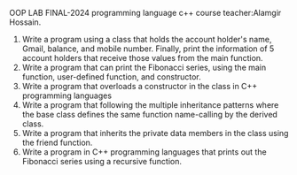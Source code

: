 OOP LAB FINAL-2024
programming language c++
course teacher:Alamgir Hossain.

1.	Write a program using a class that holds the account holder's name, Gmail, balance, and mobile number. Finally, print the information of 5 account holders that receive those values from the main function.
2.	Write a program that can print the Fibonacci series, using the main function, user-defined function, and constructor.
3.	Write a program that overloads a constructor in the class in C++ programming languages
4.	Write a program that following the multiple inheritance patterns where the base class defines the same function name-calling by the derived class.
5.	Write a program that inherits the private data members in the class using the friend function.
6.	Write a program in C++ programming languages that prints out the Fibonacci series using a recursive function.
